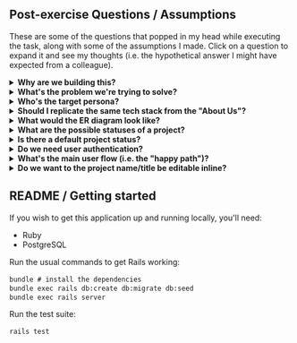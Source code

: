 ## Post-exercise Questions / Assumptions

These are some of the questions that popped in my head while executing the task, along with some of the assumptions I made. Click on a question to expand it and see my thoughts (i.e. the hypothetical answer I might have expected from a colleague).

<details>
  <summary><strong>Why are we building this?</strong></summary>

  It might seem like a strange question, since the obvious answer is, "It's just a tech task." But if we were to treat this as a real project for customers, the question actually makes sense, and the answer could be something like, "We need a better way to track our many projects."

  The instructions say to "take the approach you would normally take to build the right product for the company". For the sake of simplicity, I’ve assumed this is an internal project, and the rest of my approach and answers reflect that assumption.
</details>

<details>
  <summary><strong>What's the problem we're trying to solve?</strong></summary>

  This question is really about getting a deeper understanding of the requirements. While the answer might simply be that "it's just a basic tech test with no real problem to solve," if I were working on a serious project, I'd definitely ask questions like this. It would help spark a productive conversation with stakeholders, allowing me to gather requirements and get a clearer understanding of the product.
</details>

<details>
  <summary><strong>Who's the target persona?</strong></summary>

  A follow-up question to the above, simply trying to understand who the ideal user would be. In a real-world scenario it would be important to know this, in order to build the right product. A hypothetical answer from a colleague might be: "it's for internal use, so anyone in the company could use it, but in particular it's for our team to track changes to the projects we work on".
</details>

<details>
  <summary><strong>Should I replicate the same tech stack from the "About Us"?</strong></summary>

  Since I received a link outlining the tech stack and the guiding principles, if I were a colleague, I would have assumed the goal was to adhere to those principles as closely as possible for consistency. However, given that this is a tech test (and not a full-fledged project) with a suggested time limit of 3 hours, I thought it was reasonable to assume I didn't need to fully replicate the exact tech stack—at least not in every detail.

  The task explicitly asks to "Use Ruby on Rails," but doesn't specify anything further about the tech stack. So, for simplicity and efficiency, I opted to stick with Rails defaults (such as ERB instead of Slim, Minitest instead of RSpec, no JavaScript or Turbo, and no additional linters/formatters outside of what my editor provides). However, I did incorporate Tailwind and ViewComponent because I'm familiar with them and believed they would add value to the project.
</details>

<details>
  <summary><strong>What would the ER diagram look like?</strong></summary>

  Hypothetical answer: There are several ways to approach this, but let's keep it simple. The key entities could be:

  - User
  - Project
  - Comment

  In terms of relationships, a Project can have many Comments, but each Comment belongs to one and only one Project (N:1). Similarly, a User can create many Comments, but each Comment is associated with just one User (N:1). A picture is worth a thousand words, so here’s a diagram to illustrate:

  ![Entity Relationship Diagram](https://raw.githubusercontent.com/simonewebdesign/homeyapp/refs/heads/main/ER-diagram.png)

</details>

<details>
  <summary><strong>What are the possible statuses of a project?</strong></summary>

  For simplicity, let's assume the only states are "Not started," "In progress," and "Done."

  In a real-world scenario, there could be many more states, and ideally, a state machine would handle all the possible transitions. However, for the sake of simplicity, I’ll stick with the three mentioned above.
</details>

<details>
  <summary><strong>Is there a default project status?</strong></summary>

  Assume a project is "Not started" by default.

  Note: I've made it an enum:

  https://github.com/simonewebdesign/homeyapp/blob/d444e2cc87ec3c155ebbc103ac3581ff77b26187/app/models/project.rb#L6C1-L9C2

  This also avoids the weird edge case of a project having `nil` status (and the extra code necessary to support this case).
</details>

<details>
  <summary><strong>Do we need user authentication?</strong></summary>

  Yes. Most respectable SaaS apps have it, and nowadays it's pretty simple to do with `rails generate authentication`.

  Therefore a possible answer could be to just use the default Rails generator and improve the resulting `User` model by adding any other necessary attribute.
</details>

<details>
  <summary><strong>What's the main user flow (i.e. the "happy path")?</strong></summary>

  A typical UX would involve showing a nice dashboard with data immediately after authentication. For this simple exercise, however, you don’t need to build a full dashboard. Instead, please follow these acceptance criteria (in this exact order):

  ##### If there are any "active" projects (i.e., projects with an "in_progress" status):
  Redirect to the most recent one.

  ##### If there are no "active" projects:
  Redirect to the first available project you can find.

  ##### If there are no projects:
  Redirect to the project creation form.
</details>

<details>
  <summary><strong>Do we want to the project name/title be editable inline?</strong></summary>

  That’s a great improvement we could easily add. With Turbo, it's simple to make an Ajax request that updates the model without needing to refresh the page. However, I’d suggest we hold off on that for now. Let's focus on scaffolding the controllers and views first, and we can improve it later. Ideally, the app should work right out of the box (without any JavaScript), and we can always add some JS later to enhance the UX.
</details>



## README / Getting started

If you wish to get this application up and running locally, you'll need:

* Ruby
* PostgreSQL

Run the usual commands to get Rails working:

```
bundle # install the dependencies
bundle exec rails db:create db:migrate db:seed
bundle exec rails server
```

Run the test suite:

```
rails test
```
